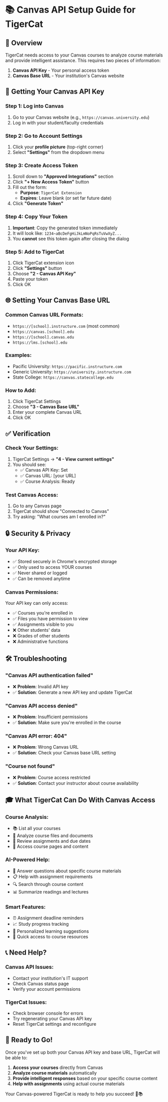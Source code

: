 # 📚 Canvas API Setup Guide for TigerCat

## 🎯 Overview
TigerCat needs access to your Canvas courses to analyze course materials and provide intelligent assistance. This requires two pieces of information:

1. **Canvas API Key** - Your personal access token
2. **Canvas Base URL** - Your institution's Canvas website

## 🔑 Getting Your Canvas API Key

### **Step 1: Log into Canvas**
1. Go to your Canvas website (e.g., `https://canvas.university.edu`)
2. Log in with your student/faculty credentials

### **Step 2: Go to Account Settings**
1. Click your **profile picture** (top-right corner)
2. Select **"Settings"** from the dropdown menu

### **Step 3: Create Access Token**
1. Scroll down to **"Approved Integrations"** section
2. Click **"+ New Access Token"** button
3. Fill out the form:
   - **Purpose**: `TigerCat Extension`
   - **Expires**: Leave blank (or set far future date)
4. Click **"Generate Token"**

### **Step 4: Copy Your Token**
1. **Important**: Copy the generated token immediately
2. It will look like: `1234~aBcDeFgHiJkLmNoPqRsTuVwXyZ...`
3. You **cannot** see this token again after closing the dialog

### **Step 5: Add to TigerCat**
1. Click TigerCat extension icon
2. Click **"Settings"** button
3. Choose **"2 - Canvas API Key"**
4. Paste your token
5. Click OK

## 🌐 Setting Your Canvas Base URL

### **Common Canvas URL Formats:**
- `https://[school].instructure.com` (most common)
- `https://canvas.[school].edu`
- `https://[school].canvas.edu`
- `https://lms.[school].edu`

### **Examples:**
- Pacific University: `https://pacific.instructure.com`
- Generic University: `https://university.instructure.com`
- State College: `https://canvas.statecollege.edu`

### **How to Add:**
1. Click TigerCat Settings
2. Choose **"3 - Canvas Base URL"**
3. Enter your complete Canvas URL
4. Click OK

## ✅ Verification

### **Check Your Settings:**
1. TigerCat Settings → **"4 - View current settings"**
2. You should see:
   - ✅ Canvas API Key: Set
   - ✅ Canvas URL: [your URL]
   - ✅ Course Analysis: Ready

### **Test Canvas Access:**
1. Go to any Canvas page
2. TigerCat should show "Connected to Canvas"
3. Try asking: "What courses am I enrolled in?"

## 🔒 Security & Privacy

### **Your API Key:**
- ✅ Stored securely in Chrome's encrypted storage
- ✅ Only used to access YOUR courses
- ✅ Never shared or logged
- ✅ Can be removed anytime

### **Canvas Permissions:**
Your API key can only access:
- ✅ Courses you're enrolled in
- ✅ Files you have permission to view
- ✅ Assignments visible to you
- ❌ Other students' data
- ❌ Grades of other students
- ❌ Administrative functions

## 🛠️ Troubleshooting

### **"Canvas API authentication failed"**
- ❌ **Problem**: Invalid API key
- ✅ **Solution**: Generate a new API key and update TigerCat

### **"Canvas API access denied"**
- ❌ **Problem**: Insufficient permissions
- ✅ **Solution**: Make sure you're enrolled in the course

### **"Canvas API error: 404"**
- ❌ **Problem**: Wrong Canvas URL
- ✅ **Solution**: Check your Canvas base URL setting

### **"Course not found"**
- ❌ **Problem**: Course access restricted
- ✅ **Solution**: Contact your instructor about course availability

## 🎓 What TigerCat Can Do With Canvas Access

### **Course Analysis:**
- 📚 List all your courses
- 📁 Analyze course files and documents
- 📝 Review assignments and due dates
- 📖 Access course pages and content

### **AI-Powered Help:**
- 💬 Answer questions about specific course materials
- 📋 Help with assignment requirements
- 🔍 Search through course content
- 📊 Summarize readings and lectures

### **Smart Features:**
- ⏰ Assignment deadline reminders
- 📈 Study progress tracking
- 🎯 Personalized learning suggestions
- 🔗 Quick access to course resources

## 📞 Need Help?

### **Canvas API Issues:**
- Contact your institution's IT support
- Check Canvas status page
- Verify your account permissions

### **TigerCat Issues:**
- Check browser console for errors
- Try regenerating your Canvas API key
- Reset TigerCat settings and reconfigure

## 🚀 Ready to Go!

Once you've set up both your Canvas API key and base URL, TigerCat will be able to:

1. **Access your courses** directly from Canvas
2. **Analyze course materials** automatically
3. **Provide intelligent responses** based on your specific course content
4. **Help with assignments** using actual course materials

Your Canvas-powered TigerCat is ready to help you succeed! 🐅📚
